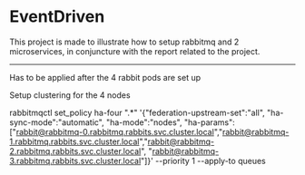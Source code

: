 # EventDriven

This project is made to illustrate how to setup rabbitmq and 2 microservices, in conjuncture with the report related to the project.

---

Has to be applied after the 4 rabbit pods are set up

Setup clustering for the 4 nodes

rabbitmqctl set_policy ha-four ".\*" '{"federation-upstream-set":"all", "ha-sync-mode":"automatic", "ha-mode":"nodes", "ha-params":["rabbit@rabbitmq-0.rabbitmq.rabbits.svc.cluster.local","rabbit@rabbitmq-1.rabbitmq.rabbits.svc.cluster.local","rabbit@rabbitmq-2.rabbitmq.rabbits.svc.cluster.local", "rabbit@rabbitmq-3.rabbitmq.rabbits.svc.cluster.local"]}' --priority 1 --apply-to queues

